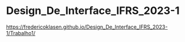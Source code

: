 # Design_De_Interface_IFRS_2023-1
https://fredericoklasen.github.io/Design_De_Interface_IFRS_2023-1/Trabalho1/
